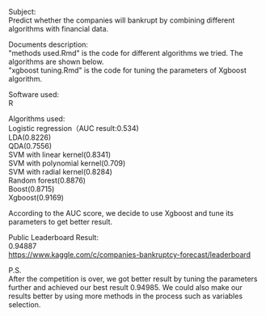 Subject:
</br>Predict whether the companies will bankrupt by combining different algorithms with financial data.

Documents description:
</br>"methods used.Rmd" is the code for different algorithms we tried. The algorithms are shown below.
</br>"xgboost tuning.Rmd" is the code for tuning the parameters of Xgboost algorithm.

Software used:
</br> R

Algorithms used:
</br>Logistic regression（AUC result:0.534)
</br>LDA(0.8226)
</br>QDA(0.7556)
</br>SVM with linear kernel(0.8341)
</br>SVM with polynomial kernel(0.709)
</br>SVM with radial kernel(0.8284)
</br>Random forest(0.8876)
</br>Boost(0.8715)
</br>Xgboost(0.9169)

According to the AUC score, we decide to use Xgboost and tune its parameters to get better result.

Public Leaderboard Result:
</br>0.94887
</br>https://www.kaggle.com/c/companies-bankruptcy-forecast/leaderboard

P.S.
</br>After the competition is over, we got better result by tuning the parameters further and achieved our best result 0.94985.
We could also make our results better by using more methods in the process such as variables selection.
